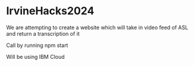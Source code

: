 # IrvineHacks2024
We are attempting to create a website which will take in video feed of ASL and return a transcription of it

Call by running npm start

Will be using IBM Cloud
